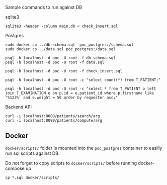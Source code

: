 Sample commands to run against DB

sqlite3
```
sqlite3 -header -column main.db < check_insert.sql
```

Postgres
```
sudo docker cp ../db-schema.sql  poc_postgres:/schema.sql
sudo docker cp ../data.sql poc_postgres:/data.sql

psql -h localhost -d poc -U root -f db-schema.sql
psql -h localhost -d poc -U root -f data.sql 

psql -h localhost -d poc -U root -f check_insert.sql

psql -h localhost -d poc -U root -c "select count(*) from T_PATIENT;"

psql -h localhost -d poc -U root -c "select * from T_PATIENT p left join T_EXAMINATION e on p.id = e.patient_id where p.firstname like '%123%' and e.weight = 50 order by requester asc;"
```

Backend API
```
curl -i localhost:8080/patients/search/arg
curl -i localhost:8080/patients/compute/arg
```


## Docker

`docker/scripts/` folder is mounted into the `poc_postgres` container to easilly run sql scripts against DB.

Do not forget to copy scripts to `docker/scripts/` before running docker-compose up
```
cp *.sql docker/scripts/
```

